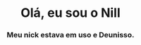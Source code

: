 <h1 align="center">Olá, eu sou o Nill</h1>
<h3 align="center">Meu nick estava em uso e Deunisso.</h3>
